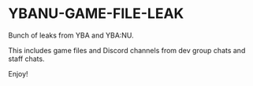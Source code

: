 # YBANU-GAME-FILE-LEAK
Bunch of leaks from YBA and YBA:NU.

This includes game files and Discord channels from dev group chats and staff chats.

Enjoy!
